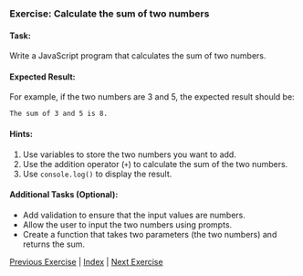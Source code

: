 ### Exercise: Calculate the sum of two numbers

#### Task:
Write a JavaScript program that calculates the sum of two numbers.

#### Expected Result:
For example, if the two numbers are 3 and 5, the expected result should be:
```
The sum of 3 and 5 is 8.
```

#### Hints:
1. Use variables to store the two numbers you want to add.
2. Use the addition operator (`+`) to calculate the sum of the two numbers.
3. Use `console.log()` to display the result.

#### Additional Tasks (Optional):
- Add validation to ensure that the input values are numbers.
- Allow the user to input the two numbers using prompts.
- Create a function that takes two parameters (the two numbers) and returns the sum.


[Previous Exercise](../01/README.md) | [Index](../../README.md) | [Next Exercise](../03/README.md)
